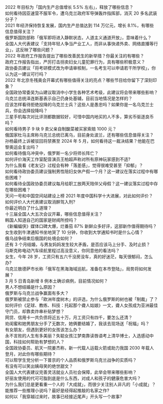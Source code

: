 2022 年目标为「国内生产总值增长 5.5% 左右」，释放了哪些信息？  
如何看待因亚速营不服军令，遭乌克兰政府军导弹轰炸指挥部，消灭 20 多名武装分子？  
2021 年经济保持恢复发展，国内生产总值达到 114 万亿元，增长 8.1%，有哪些信息值得关注？  
俄罗斯国防部称「俄军即将进入静默状态，人道主义通道开放」，意味着什么？  
全国人大代表建议「支持年轻人争当产业工人，而非从事快递外卖、网络直播等行业」，这反映了哪些问题？  
2022 年政府工作报告提出了哪些改善民生的新举措？你最关注的有哪些？  
政府工作报告指出，严厉打击拐卖妇女儿童犯罪行为，具有哪些积极意义？  
政协委员建议「将考研模式改为申请审核制，一名考生可以申请若干所学校」，你认为这一建议可行吗？  
2022 年北京冬残奥会开幕式有哪些值得关注的亮点？哪些节目给你留下了深刻印象？  
全国政协常委吴为山建议取消中小学生各种艺术考级，此建议将会带来哪些影响？  
乌克兰总统泽连斯基表示自己仍身处基辅，目前当地情况是怎样的？  
应该怎样看待拒绝投降的乌克兰士兵？这些人是愚忠吗？如果你是一名乌克兰士兵，你会选择投降吗？  
三星手机每次对比评测都数据较好，可惜中国内地买的人不多，算劣币驱逐良币吗？  
如何看待男子 9 块 9 卖父亲自制酸菜被买家索赔 1000 元？  
俄国家杜马主席称乌克兰总统已离乌，目前身处波兰，还有哪些信息值得关注？  
孙杨最终上诉被驳回将禁赛至 2024 年 5 月，如何看待这一裁决结果？他能在巴黎奥运会复出吗？  
如何看待俄乌冲突中，俄罗斯一名少将师长阵亡？  
如何评价海天工作室配音演员王柏超声称对所有原神玩家感到不适?  
为什么我看《老友记》过程会有种「落差感」，觉得很难受甚至「抑郁」？  
如何看待政协委员建议强制男性陪妇女休产假一个月？这一建议在落实过程中有哪些困难？  
如何看待全国政协委员建议每月给职工放两天陪伴父母假？这一建议落实过程中存在哪些困难？  
天问一号和中国空间站建设上榜 2021 年度中国科学十大进展，对此如何评价？  
如何评价人大代表建议取消醉驾入刑?  
你最近明白了什么道理？  
十三届全国人大五次会议开幕，哪些信息值得关注？  
韩国人知道自己的国家是财阀所控吗？  
《新蝙蝠侠》媒体口碑大爆，烂番茄 87% 新鲜众多好评，这部新作值得期待吗？  
女生收到牛津通知书坐地哭了 10 分钟，你收到大学通知书时是什么心情？  
俄乌战争结束后俄国的处境会如何？  
还有 3 个月结婚，与男友妈妈发生较大矛盾，是否应该马上分手、及时止损？  
马斯克称电动汽车续航里程过高没意义，你同意他的看法吗？  
女生，今年 28 岁，工资只有五六千没房没车，真的好迷茫，每天很郁闷，怎么办?  
乌克兰敖德萨市长称「俄军在黑海海域巡航，准备在本市登陆」，局势将如何发展？  
3 月 5 日青岛新增 8 例本土确诊病例，目前情况如何？  
男人不想结婚是什么原因？  
俄罗斯与乌克兰战争赢面有多大？  
俄罗斯被禁止参与「欧洲年度树木」的评选，为什么俄罗斯的树也被「制裁」了？  
如何评价《足球、教练、科技：托起那个聋人姑娘》一文，聋人女孩成为亚洲最佳守门员，却靠卖炸串补贴梦想？  
网贷、信用卡一共负债将近五十万，月工资只有四千，要怎么还清？  
劝闺蜜和她男朋友分手了无数次，她俩要结婚了，我该去现场送「祝福」吗？  
有女朋友，但遇到更好的女孩该怎么办？  
永不言败的人生有多美丽？失聪女孩江梦南靠读唇语考上清华博士，入选感动中国，科技如何帮助有梦想的人？  
全国政协委员、航天一院姜杰称，新一代载人运载火箭或助力我国 2030 年载人登月，对此你有哪些期待？  
可以帮学生党分析一下普京的个人品质和俄罗斯乌克兰战争的实质吗？  
有没有可以笑出姨母笑的绝世甜文？  
全国人大代表建议完善灵活就业人员社会保障，此举会带来哪些影响？  
好丽友使用的代可可脂到底是什么东西，对成人和孩子的健康危害大吗？  
为什么我们总是更看重一个人的「大成就」，而很少关注别人非凡的「小成就」？  
能推荐一些推理小说吗？最好是经得起推敲的名家之作?  
如何以「我穿越过来时，故事已经接近尾声」开头写一个故事?  
